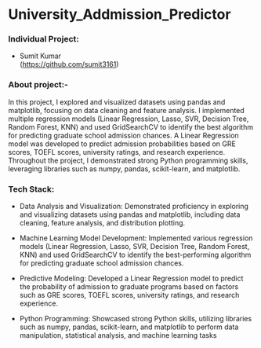 # University_Addmission_Predictor

### Individual Project:
- Sumit Kumar\
(https://github.com/sumit3161)


### About project:-
In this project, I explored and visualized datasets using pandas and matplotlib, focusing on data cleaning and feature analysis. I implemented multiple regression models (Linear Regression, Lasso, SVR, Decision Tree, Random Forest, KNN) and used GridSearchCV to identify the best algorithm for predicting graduate school admission chances. A Linear Regression model was developed to predict admission probabilities based on GRE scores, TOEFL scores, university ratings, and research experience. Throughout the project, I demonstrated strong Python programming skills, leveraging libraries such as numpy, pandas, scikit-learn, and matplotlib.
### Tech Stack:

* Data Analysis and Visualization: Demonstrated proficiency in exploring and visualizing datasets using pandas and
 matplotlib, including data cleaning, feature analysis, and distribution plotting.

* Machine Learning Model Development: Implemented various regression models (Linear Regression, Lasso, SVR,
 Decision Tree, Random Forest, KNN) and used GridSearchCV to identify the best-performing algorithm for predicting
 graduate school admission chances.

* Predictive Modeling: Developed a Linear Regression model to predict the probability of admission to graduate
 programs based on factors such as GRE scores, TOEFL scores, university ratings, and research experience.

*  Python Programming: Showcased strong Python skills, utilizing libraries such as numpy, pandas, scikit-learn, and
 matplotlib to perform data manipulation, statistical analysis, and machine learning tasks


